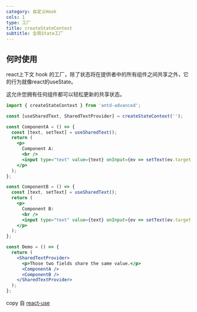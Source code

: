 ```yaml
---
category: 自定义Hook
cols: 1
type: 工厂
title: createStateContext
subtitle: 全局State工厂
---
```


## 何时使用

react上下文 hook 的工厂，除了状态将在提供者中的所有组件之间共享之外，它的行为就像react的useState。

这允许您拥有任何组件都可以轻松更新的共享状态。


```jsx
import { createStateContext } from 'antd-advanced';

const [useSharedText, SharedTextProvider] = createStateContext('');

const ComponentA = () => {
  const [text, setText] = useSharedText();
  return (
    <p>
      Component A:
      <br />
      <input type="text" value={text} onInput={ev => setText(ev.target.value)} />
    </p>
  );
};

const ComponentB = () => {
  const [text, setText] = useSharedText();
  return (
    <p>
      Component B:
      <br />
      <input type="text" value={text} onInput={ev => setText(ev.target.value)} />
    </p>
  );
};

const Demo = () => {
  return (
    <SharedTextProvider>
      <p>Those two fields share the same value.</p>
      <ComponentA />
      <ComponentB />
    </SharedTextProvider>
  );
};
```


copy 自 [react-use](https://github.com/streamich/react-use/blob/master/docs/createStateContext.md)
